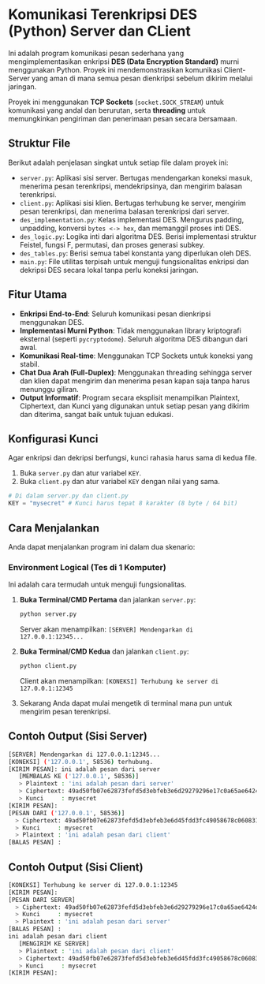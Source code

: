 # Komunikasi Terenkripsi DES (Python) Server dan CLient

Ini adalah program komunikasi pesan sederhana yang mengimplementasikan enkripsi **DES (Data Encryption Standard)** murni menggunakan Python. Proyek ini mendemonstrasikan komunikasi Client-Server yang aman di mana semua pesan dienkripsi sebelum dikirim melalui jaringan.

Proyek ini menggunakan **TCP Sockets** (`socket.SOCK_STREAM`) untuk komunikasi yang andal dan berurutan, serta **threading** untuk memungkinkan pengiriman dan penerimaan pesan secara bersamaan.

## Struktur File

Berikut adalah penjelasan singkat untuk setiap file dalam proyek ini:

* `server.py`:
    Aplikasi sisi server. Bertugas mendengarkan koneksi masuk, menerima pesan terenkripsi, mendekripsinya, dan mengirim balasan terenkripsi.
* `client.py`:
    Aplikasi sisi klien. Bertugas terhubung ke server, mengirim pesan terenkripsi, dan menerima balasan terenkripsi dari server.
* `des_implementation.py`:
    Kelas implementasi DES. Mengurus padding, unpadding, konversi `bytes <-> hex`, dan memanggil proses inti DES.
* `des_logic.py`:
    Logika inti dari algoritma DES. Berisi implementasi struktur Feistel, fungsi F, permutasi, dan proses generasi subkey.
* `des_tables.py`:
    Berisi semua tabel konstanta yang diperlukan oleh DES.
* `main.py`:
    File utilitas terpisah untuk menguji fungsionalitas enkripsi dan dekripsi DES secara lokal tanpa perlu koneksi jaringan.

## Fitur Utama

* **Enkripsi End-to-End**: Seluruh komunikasi pesan dienkripsi menggunakan DES.
* **Implementasi Murni Python**: Tidak menggunakan library kriptografi eksternal (seperti `pycryptodome`). Seluruh algoritma DES dibangun dari awal.
* **Komunikasi Real-time**: Menggunakan TCP Sockets untuk koneksi yang stabil.
* **Chat Dua Arah (Full-Duplex)**: Menggunakan threading sehingga server dan klien dapat mengirim dan menerima pesan kapan saja tanpa harus menunggu giliran.
* **Output Informatif**: Program secara eksplisit menampilkan Plaintext, Ciphertext, dan Kunci yang digunakan untuk setiap pesan yang dikirim dan diterima, sangat baik untuk tujuan edukasi.

## Konfigurasi Kunci

Agar enkripsi dan dekripsi berfungsi, kunci rahasia harus sama di kedua file.

1.  Buka `server.py` dan atur variabel `KEY`.
2.  Buka `client.py` dan atur variabel `KEY` dengan nilai yang sama.

```python
# Di dalam server.py dan client.py
KEY = "mysecret" # Kunci harus tepat 8 karakter (8 byte / 64 bit)
```

## Cara Menjalankan

Anda dapat menjalankan program ini dalam dua skenario:

### Environment Logical (Tes di 1 Komputer)

Ini adalah cara termudah untuk menguji fungsionalitas.

1.  **Buka Terminal/CMD Pertama** dan jalankan `server.py`:
    ```bash
    python server.py
    ```
    Server akan menampilkan: `[SERVER] Mendengarkan di 127.0.0.1:12345...`

2.  **Buka Terminal/CMD Kedua** dan jalankan `client.py`:
    ```bash
    python client.py
    ```
    Client akan menampilkan: `[KONEKSI] Terhubung ke server di 127.0.0.1:12345`

3.  Sekarang Anda dapat mulai mengetik di terminal mana pun untuk mengirim pesan terenkripsi.


## Contoh Output (Sisi Server)

```bash
[SERVER] Mendengarkan di 127.0.0.1:12345...
[KONEKSI] ('127.0.0.1', 58536) terhubung.
[KIRIM PESAN]: ini adalah pesan dari server
   [MEMBALAS KE ('127.0.0.1', 58536)]
   > Plaintext : 'ini adalah pesan dari server'
   > Ciphertext: 49ad50fb07e62873fefd5d3ebfeb3e6d29279296e17c0a65ae6424d23dae699e
   > Kunci     : mysecret
[KIRIM PESAN]: 
[PESAN DARI ('127.0.0.1', 58536)]
  > Ciphertext: 49ad50fb07e62873fefd5d3ebfeb3e6d45fdd3fc49058678c0608318f02d9eb3
  > Kunci     : mysecret
  > Plaintext : 'ini adalah pesan dari client'
[BALAS PESAN] : 

```

## Contoh Output (Sisi Client)

```bash
[KONEKSI] Terhubung ke server di 127.0.0.1:12345
[KIRIM PESAN]: 
[PESAN DARI SERVER]
  > Ciphertext: 49ad50fb07e62873fefd5d3ebfeb3e6d29279296e17c0a65ae6424d23dae699e
  > Kunci     : mysecret
  > Plaintext : 'ini adalah pesan dari server'
[BALAS PESAN] : 
ini adalah pesan dari client
   [MENGIRIM KE SERVER]
   > Plaintext : 'ini adalah pesan dari client'
   > Ciphertext: 49ad50fb07e62873fefd5d3ebfeb3e6d45fdd3fc49058678c0608318f02d9eb3
   > Kunci     : mysecret
[KIRIM PESAN]: 
```
